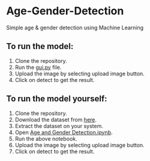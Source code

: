 # Age-Gender-Detection
Simple age &amp; gender detection using Machine Learning
## To run the model:
1. Clone the repository.
2. Run the [gui.py](https://github.com/divyam-kalwar/Age-Gender-Detection/blob/main/gui.py) file.
3. Upload the image by selecting upload image button.
4. Click on detect to get the result.

##  To run the model yourself:
1. Clone the repository.
2. Download the dataset from [here](https://www.kaggle.com/datasets/jangedoo/utkface-new).
3. Extract the dataset on your system.
4. Open [Age and Gender Detection.ipynb](https://github.com/divyam-kalwar/Age-Gender-Detection/blob/main/Age%20and%20Gender%20Detection.ipynb).
5. Run the above notebook.
6. Upload the image by selecting upload image button.
7. Click on detect to get the result.
   
